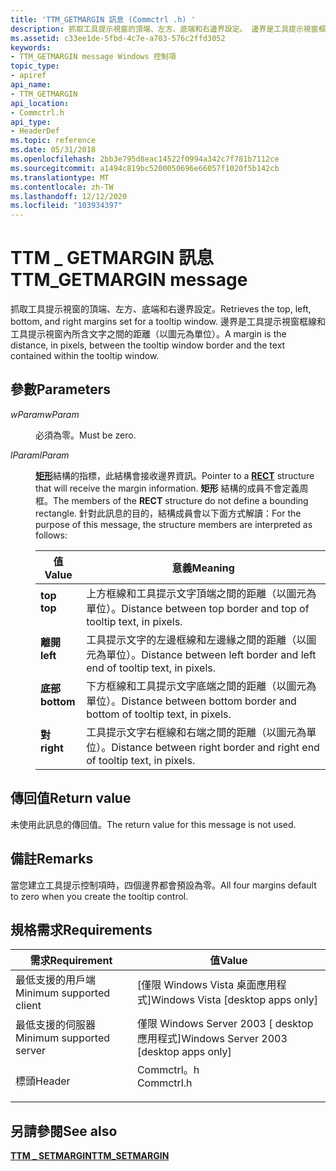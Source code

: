 ```yaml
---
title: 'TTM_GETMARGIN 訊息 (Commctrl .h) '
description: 抓取工具提示視窗的頂端、左方、底端和右邊界設定。 邊界是工具提示視窗框線和工具提示視窗內所含文字之間的距離（以圖元為單位）。
ms.assetid: c33ee1de-5fbd-4c7e-a703-576c2ffd3052
keywords:
- TTM_GETMARGIN message Windows 控制項
topic_type:
- apiref
api_name:
- TTM_GETMARGIN
api_location:
- Commctrl.h
api_type:
- HeaderDef
ms.topic: reference
ms.date: 05/31/2018
ms.openlocfilehash: 2bb3e795d8eac14522f0994a342c7f781b7112ce
ms.sourcegitcommit: a1494c819bc5200050696e66057f1020f5b142cb
ms.translationtype: MT
ms.contentlocale: zh-TW
ms.lasthandoff: 12/12/2020
ms.locfileid: "103934397"
---
```

# <a name="ttm_getmargin-message"></a><span data-ttu-id="71142-105">TTM \_ GETMARGIN 訊息</span><span class="sxs-lookup"><span data-stu-id="71142-105">TTM\_GETMARGIN message</span></span>

<span data-ttu-id="71142-106">抓取工具提示視窗的頂端、左方、底端和右邊界設定。</span><span class="sxs-lookup"><span data-stu-id="71142-106">Retrieves the top, left, bottom, and right margins set for a tooltip window.</span></span> <span data-ttu-id="71142-107">邊界是工具提示視窗框線和工具提示視窗內所含文字之間的距離（以圖元為單位）。</span><span class="sxs-lookup"><span data-stu-id="71142-107">A margin is the distance, in pixels, between the tooltip window border and the text contained within the tooltip window.</span></span>

## <a name="parameters"></a><span data-ttu-id="71142-108">參數</span><span class="sxs-lookup"><span data-stu-id="71142-108">Parameters</span></span>

<dl> <dt>

<span data-ttu-id="71142-109">*wParam*</span><span class="sxs-lookup"><span data-stu-id="71142-109">*wParam*</span></span> 
</dt> <dd><span data-ttu-id="71142-110">必須為零。</span><span class="sxs-lookup"><span data-stu-id="71142-110">Must be zero.</span></span></dd> <dt>

<span data-ttu-id="71142-111">*lParam*</span><span class="sxs-lookup"><span data-stu-id="71142-111">*lParam*</span></span> 
</dt> <dd>

<span data-ttu-id="71142-112">[**矩形**](/previous-versions//dd162897(v=vs.85))結構的指標，此結構會接收邊界資訊。</span><span class="sxs-lookup"><span data-stu-id="71142-112">Pointer to a [**RECT**](/previous-versions//dd162897(v=vs.85)) structure that will receive the margin information.</span></span> <span data-ttu-id="71142-113">**矩形** 結構的成員不會定義周框。</span><span class="sxs-lookup"><span data-stu-id="71142-113">The members of the **RECT** structure do not define a bounding rectangle.</span></span> <span data-ttu-id="71142-114">針對此訊息的目的，結構成員會以下面方式解讀：</span><span class="sxs-lookup"><span data-stu-id="71142-114">For the purpose of this message, the structure members are interpreted as follows:</span></span>



| <span data-ttu-id="71142-115">值</span><span class="sxs-lookup"><span data-stu-id="71142-115">Value</span></span>                                                                                                                                   | <span data-ttu-id="71142-116">意義</span><span class="sxs-lookup"><span data-stu-id="71142-116">Meaning</span></span>                                                                            |
|-----------------------------------------------------------------------------------------------------------------------------------------|------------------------------------------------------------------------------------|
| <span id="top"></span><span id="TOP"></span><dl> <span data-ttu-id="71142-117"><dt>**top**</dt></span><span class="sxs-lookup"><span data-stu-id="71142-117"><dt>**top**</dt></span></span> </dl>          | <span data-ttu-id="71142-118">上方框線和工具提示文字頂端之間的距離（以圖元為單位）。</span><span class="sxs-lookup"><span data-stu-id="71142-118">Distance between top border and top of tooltip text, in pixels.</span></span><br/>         |
| <span id="left"></span><span id="LEFT"></span><dl> <span data-ttu-id="71142-119"><dt>**離開**</dt></span><span class="sxs-lookup"><span data-stu-id="71142-119"><dt>**left**</dt></span></span> </dl>       | <span data-ttu-id="71142-120">工具提示文字的左邊框線和左邊緣之間的距離（以圖元為單位）。</span><span class="sxs-lookup"><span data-stu-id="71142-120">Distance between left border and left end of tooltip text, in pixels.</span></span><br/>   |
| <span id="bottom"></span><span id="BOTTOM"></span><dl> <span data-ttu-id="71142-121"><dt>**底部**</dt></span><span class="sxs-lookup"><span data-stu-id="71142-121"><dt>**bottom**</dt></span></span> </dl> | <span data-ttu-id="71142-122">下方框線和工具提示文字底端之間的距離（以圖元為單位）。</span><span class="sxs-lookup"><span data-stu-id="71142-122">Distance between bottom border and bottom of tooltip text, in pixels.</span></span><br/>   |
| <span id="right"></span><span id="RIGHT"></span><dl> <span data-ttu-id="71142-123"><dt>**對**</dt></span><span class="sxs-lookup"><span data-stu-id="71142-123"><dt>**right**</dt></span></span> </dl>    | <span data-ttu-id="71142-124">工具提示文字右框線和右端之間的距離（以圖元為單位）。</span><span class="sxs-lookup"><span data-stu-id="71142-124">Distance between right border and right end of tooltip text, in pixels.</span></span><br/> |



 

</dd> </dl>

## <a name="return-value"></a><span data-ttu-id="71142-125">傳回值</span><span class="sxs-lookup"><span data-stu-id="71142-125">Return value</span></span>

<span data-ttu-id="71142-126">未使用此訊息的傳回值。</span><span class="sxs-lookup"><span data-stu-id="71142-126">The return value for this message is not used.</span></span>

## <a name="remarks"></a><span data-ttu-id="71142-127">備註</span><span class="sxs-lookup"><span data-stu-id="71142-127">Remarks</span></span>

<span data-ttu-id="71142-128">當您建立工具提示控制項時，四個邊界都會預設為零。</span><span class="sxs-lookup"><span data-stu-id="71142-128">All four margins default to zero when you create the tooltip control.</span></span>

## <a name="requirements"></a><span data-ttu-id="71142-129">規格需求</span><span class="sxs-lookup"><span data-stu-id="71142-129">Requirements</span></span>



| <span data-ttu-id="71142-130">需求</span><span class="sxs-lookup"><span data-stu-id="71142-130">Requirement</span></span> | <span data-ttu-id="71142-131">值</span><span class="sxs-lookup"><span data-stu-id="71142-131">Value</span></span> |
|-------------------------------------|---------------------------------------------------------------------------------------|
| <span data-ttu-id="71142-132">最低支援的用戶端</span><span class="sxs-lookup"><span data-stu-id="71142-132">Minimum supported client</span></span><br/> | <span data-ttu-id="71142-133">\[僅限 Windows Vista 桌面應用程式\]</span><span class="sxs-lookup"><span data-stu-id="71142-133">Windows Vista \[desktop apps only\]</span></span><br/>                                        |
| <span data-ttu-id="71142-134">最低支援的伺服器</span><span class="sxs-lookup"><span data-stu-id="71142-134">Minimum supported server</span></span><br/> | <span data-ttu-id="71142-135">僅限 Windows Server 2003 \[ desktop 應用程式\]</span><span class="sxs-lookup"><span data-stu-id="71142-135">Windows Server 2003 \[desktop apps only\]</span></span><br/>                                  |
| <span data-ttu-id="71142-136">標頭</span><span class="sxs-lookup"><span data-stu-id="71142-136">Header</span></span><br/>                   | <dl> <span data-ttu-id="71142-137"><dt>Commctrl。h</dt></span><span class="sxs-lookup"><span data-stu-id="71142-137"><dt>Commctrl.h</dt></span></span> </dl> |



## <a name="see-also"></a><span data-ttu-id="71142-138">另請參閱</span><span class="sxs-lookup"><span data-stu-id="71142-138">See also</span></span>

<dl> <dt>

[<span data-ttu-id="71142-139">**TTM \_ SETMARGIN**</span><span class="sxs-lookup"><span data-stu-id="71142-139">**TTM\_SETMARGIN**</span></span>](ttm-setmargin.md)
</dt> </dl>

 

